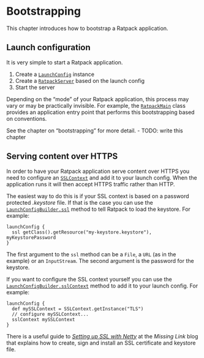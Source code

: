# Bootstrapping

This chapter introduces how to bootstrap a Ratpack application.

## Launch configuration

It is very simple to start a Ratpack application.

1. Create a [`LaunchConfig`](api/org/ratpackframework/launch/LaunchConfig.html) instance
2. Create a [`RatpackServer`](api/org/ratpackframework/server/RatpackServer.html) based on the launch config
3. Start the server

Depending on the “mode” of your Ratpack application, this process may vary or may be practically invisible. 
For example, the [`RatpackMain`](api/org/ratpackframework/launch/RatpackMain.html) class provides an application entry point that performs this bootstrapping based on conventions.

See the chapter on “bootstrapping” for more detail. - TODO: write this chapter

## Serving content over HTTPS

In order to have your Ratpack application serve content over HTTPS you need to configure an [`SSLContext`](http://docs.oracle.com/javase/7/docs/api/javax/net/ssl/SSLContext.html) and add it to your launch config. When the application runs it will then accept HTTPS traffic rather than HTTP.

The easiest way to do this is if your SSL context is based on a password protected *.keystore* file. If that is the case you can use the [`LaunchConfigBuilder.ssl`](api/org/ratpackframework/launch/LaunchConfigBuilder.html#ssl) method to tell Ratpack to load the keystore. For example:

```language-groovy
launchConfig {
  ssl getClass().getResource("my-keystore.keystore"), myKeystorePassword
}
```

The first argument to the `ssl` method can be a `File`, a `URL` (as in the example) or an `InputStream`. The second argument is the password for the keystore.

If you want to configure the SSL context yourself you can use the [`LaunchConfigBuilder.sslContext`](api/org/ratpackframework/launch/LaunchConfigBuilder.html#sslContext) method to add it to your launch config. For example:

```language-groovy
launchConfig {
  def mySSLContext = SSLContext.getInstance("TLS")
  // configure mySSLContext...
  sslContext mySSLContext
}
```

There is a useful guide to [*Setting up SSL with Netty*](http://maxrohde.com/2013/09/07/setting-up-ssl-with-netty/) at the *Missing Link* blog that explains how to create, sign and install an SSL certificate and keystore file.